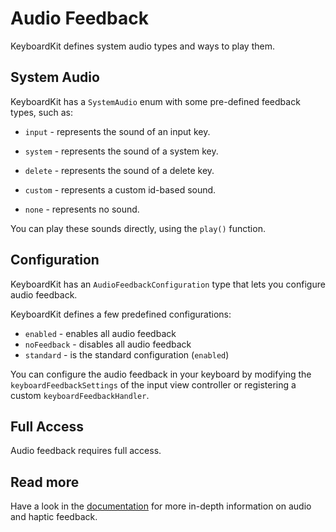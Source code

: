 # Audio Feedback

KeyboardKit defines system audio types and ways to play them.


## System Audio

KeyboardKit has a `SystemAudio` enum with some pre-defined feedback types, such as:

*  `input` - represents the sound of an input key.
*  `system` - represents the sound of a system key.
*  `delete` - represents the sound of a delete key.

*  `custom` - represents a custom id-based sound.

*  `none` - represents no sound.

You can play these sounds directly, using the `play()` function.


## Configuration

KeyboardKit has an `AudioFeedbackConfiguration` type that lets you configure audio feedback.

KeyboardKit defines a few predefined configurations:

* `enabled` - enables all audio feedback 
* `noFeedback` - disables all audio feedback
* `standard` - is the standard configuration (`enabled`)

You can configure the audio feedback in your keyboard by modifying the `keyboardFeedbackSettings` of the input view controller or registering a custom `keyboardFeedbackHandler`.


## Full Access

Audio feedback requires full access. 


## Read more

Have a look in the [documentation][Documentation] for more in-depth information on audio and haptic feedback.



[Documentation]: https://github.com/danielsaidi/Documentation/blob/main/Docs/KeyboardKit.doccarchive.zip?raw=true

